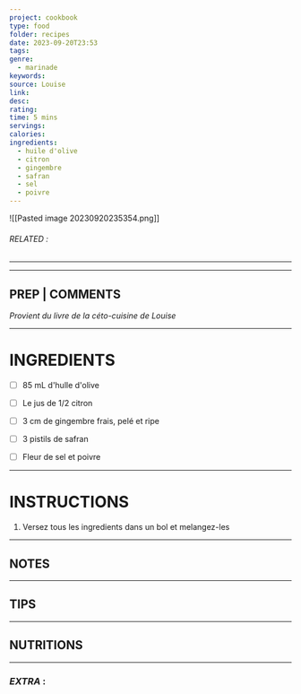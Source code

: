 ```yaml
---
project: cookbook
type: food
folder: recipes
date: 2023-09-20T23:53
tags: 
genre:
  - marinade
keywords: 
source: Louise
link: 
desc: 
rating: 
time: 5 mins
servings: 
calories: 
ingredients:
  - huile d'olive
  - citron
  - gingembre
  - safran
  - sel
  - poivre
---
```


![[Pasted image 20230920235354.png]]
###### *RELATED* : 
---


---
## PREP | COMMENTS

_Provient du livre de la céto-cuisine de Louise_

---
# INGREDIENTS

- [ ] 85 mL d'hulle d'olive
- [ ] Le jus de 1/2 citron
- [ ] 3 cm de gingembre frais, pelé et ripe
- [ ] 3 pistils de safran
- [ ] Fleur de sel et poivre


---
# INSTRUCTIONS

1. Versez tous les ingredients dans un bol et melangez-les


---
## NOTES



---
## TIPS



---
## NUTRITIONS



---
### *EXTRA* :



